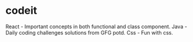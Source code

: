 # codeit
React - Important concepts in both functional and class component.
Java - Daily coding challenges solutions from GFG potd.
Css - Fun with css.


